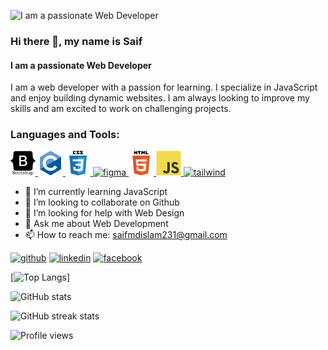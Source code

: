 ![I am a passionate Web Developer](https://scontent.fdac155-1.fna.fbcdn.net/v/t39.30808-6/322160330_531816958997922_3490593121328051139_n.jpg?stp=c0.23.206.206a_dst-jpg_p206x206&_nc_cat=103&ccb=1-7&_nc_sid=da31f3&_nc_ohc=CFZJiWjhckcAX8LaXRl&tn=j-_fwTH3khnqXbsp&_nc_ht=scontent.fdac155-1.fna&oh=00_AfAcJWPmoy-67yrySyyna8haCTtUTSvFlkYicGdlphYLIQ&oe=63F5FDE8)

### Hi there 👋, my name is Saif
#### I am a passionate Web Developer


I am a web developer with a passion for learning. I specialize in JavaScript and enjoy building dynamic websites. I am always looking to improve my skills and am excited to work on challenging projects.

<h3 align="left">Languages and Tools:</h3>
<p align="left"> <a href="https://getbootstrap.com" target="_blank" rel="noreferrer"> <img src="https://raw.githubusercontent.com/devicons/devicon/master/icons/bootstrap/bootstrap-plain-wordmark.svg" alt="bootstrap" width="40" height="40"/> </a> <a href="https://www.cprogramming.com/" target="_blank" rel="noreferrer"> <img src="https://raw.githubusercontent.com/devicons/devicon/master/icons/c/c-original.svg" alt="c" width="40" height="40"/> </a> <a href="https://www.w3schools.com/css/" target="_blank" rel="noreferrer"> <img src="https://raw.githubusercontent.com/devicons/devicon/master/icons/css3/css3-original-wordmark.svg" alt="css3" width="40" height="40"/> </a> <a href="https://www.figma.com/" target="_blank" rel="noreferrer"> <img src="https://www.vectorlogo.zone/logos/figma/figma-icon.svg" alt="figma" width="40" height="40"/> </a> <a href="https://www.w3.org/html/" target="_blank" rel="noreferrer"> <img src="https://raw.githubusercontent.com/devicons/devicon/master/icons/html5/html5-original-wordmark.svg" alt="html5" width="40" height="40"/> </a> <a href="https://developer.mozilla.org/en-US/docs/Web/JavaScript" target="_blank" rel="noreferrer"> <img src="https://raw.githubusercontent.com/devicons/devicon/master/icons/javascript/javascript-original.svg" alt="javascript" width="40" height="40"/> </a> <a href="https://tailwindcss.com/" target="_blank" rel="noreferrer"> <img src="https://www.vectorlogo.zone/logos/tailwindcss/tailwindcss-icon.svg" alt="tailwind" width="40" height="40"/> </a> </p>


- 🌱 I’m currently learning JavaScript 
- 👯 I’m looking to collaborate on Github 
- 🤔 I’m looking for help with Web Design 
- 💬 Ask me about Web Development 
- 📫 How to reach me: saifmdislam231@gmail.com 


[<img src='https://cdn.jsdelivr.net/npm/simple-icons@3.0.1/icons/github.svg' alt='github' height='40'>](https://github.com/MohammadSaifulIslam)  [<img src='https://cdn.jsdelivr.net/npm/simple-icons@3.0.1/icons/linkedin.svg' alt='linkedin' height='40'>](https://www.linkedin.com/in/saiful1/)  [<img src='https://cdn.jsdelivr.net/npm/simple-icons@3.0.1/icons/facebook.svg' alt='facebook' height='40'>](https://www.facebook.com/khan.saiful.90857)  

[![Top Langs](https://github-readme-stats.vercel.app/api/top-langs/?username=MohammadSaifulIslam)]

![GitHub stats](https://github-readme-stats.vercel.app/api?username=MohammadSaifulIslam&show_icons=true&count_private=true)  


![GitHub streak stats](https://streak-stats.demolab.com/?user=MohammadSaifulIslam)  


![Profile views](https://gpvc.arturio.dev/MohammadSaifulIslam)  
